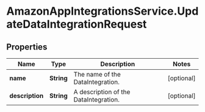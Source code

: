 # AmazonAppIntegrationsService.UpdateDataIntegrationRequest

## Properties

Name | Type | Description | Notes
------------ | ------------- | ------------- | -------------
**name** | **String** | The name of the DataIntegration. | [optional] 
**description** | **String** | A description of the DataIntegration. | [optional] 


